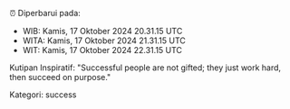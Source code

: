 ⏰ Diperbarui pada:
- WIB: Kamis, 17 Oktober 2024 20.31.15 UTC
- WITA: Kamis, 17 Oktober 2024 21.31.15 UTC
- WIT: Kamis, 17 Oktober 2024 22.31.15 UTC

Kutipan Inspiratif:
"Successful people are not gifted; they just work hard, then succeed on purpose."


Kategori: success

